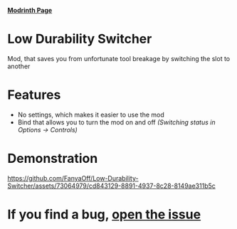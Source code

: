 [**Modrinth Page**](https://asd.com)

# Low Durability Switcher

Mod, that saves you from unfortunate tool breakage by switching the slot to another

# Features

- No settings, which makes it easier to use the mod
- Bind that allows you to turn the mod on and off _(Switching status in Options -> Controls)_

# Demonstration
https://github.com/FanyaOff/Low-Durability-Switcher/assets/73064979/cd843129-8891-4937-8c28-8149ae311b5c

# If you find a bug, [open the issue](https://github.com/FanyaOff/Low-Durability-Switcher/issues/new)


